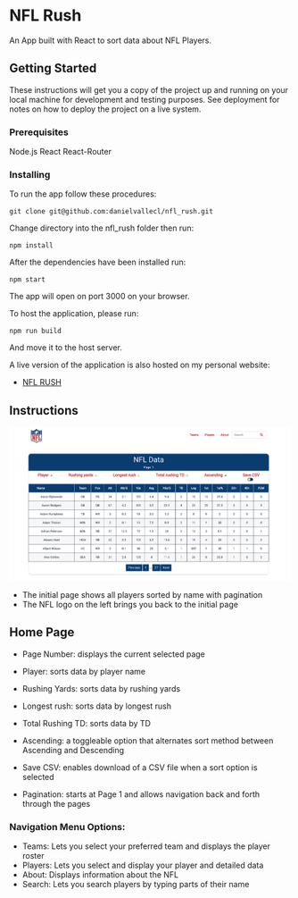 # NFL Rush

An App built with React to sort data about NFL Players.

## Getting Started

These instructions will get you a copy of the project up and running on your local machine for development and testing purposes. See deployment for notes on how to deploy the project on a live system.

### Prerequisites

Node.js
React
React-Router

### Installing

To run the app follow these procedures:

```
git clone git@github.com:danielvallecl/nfl_rush.git
```

Change directory into the nfl_rush folder then run:

```
npm install
```

After the dependencies have been installed run:

```
npm start
```

The app will open on port 3000 on your browser.

To host the application, please run:

```
npm run build
```

And move it to the host server.

A live version of the application is also hosted on my personal website:

* [NFL RUSH](http://www.danielvalle.ca/nfl_rush.html)

## Instructions

![Screenshot](interface.jpg)

* The initial page shows all players sorted by name with pagination
* The NFL logo on the left brings you back to the initial page

## Home Page

* Page Number: displays the current selected page
* Player: sorts data by player name
* Rushing Yards: sorts data by rushing yards
* Longest rush: sorts data by longest rush
* Total Rushing TD: sorts data by TD
* Ascending: a toggleable option that alternates sort method between Ascending and Descending
* Save CSV: enables download of a CSV file when a sort option is selected

* Pagination: starts at Page 1 and allows navigation back and forth through the pages

### Navigation Menu Options:

* Teams: Lets you select your preferred team and displays the player roster
* Players: Lets you select and display your player and detailed data
* About: Displays information about the NFL
* Search: Lets you search players by typing parts of their name
